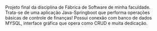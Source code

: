 Projeto final da disciplina de Fábrica de Software de minha faculdade.
Trata-se de uma aplicação Java-Springboot que performa operações básicas de controle de finanças!
Possui conexão com banco de dados MYSQL, interface gráfica que opera como CRUD e muita dedicação.
